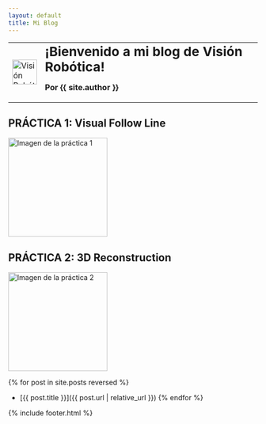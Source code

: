 ```yaml
---
layout: default
title: Mi Blog
---
```


<table>
  <tr>
    <td>
      <img src="https://paaulaagarciiaa.github.io/Vision-Robotica/logorobotica.png" alt="Visión Robótica" width="50" height="50">
    </td>
    <td>
      <h1 style="margin: 0; font-size: 26px;">¡Bienvenido a mi blog de Visión Robótica!</h1>
      <p><strong>Por {{ site.author }}</strong></p>  <!-- Aquí se muestra el autor -->
    </td>
  </tr>
</table>

## PRÁCTICA 1: Visual Follow Line
<img src="{{ '/f1.png' | relative_url }}" alt="Imagen de la práctica 1" style="width: 200px; height: auto;">

## PRÁCTICA 2: 3D Reconstruction
<img src="{{ '/3d_reconstruction.png' | relative_url }}" alt="Imagen de la práctica 2" style="width: 200px; height: auto;">


{% for post in site.posts reversed %}
- [{{ post.title }}]({{ post.url | relative_url }})
{% endfor %}

{% include footer.html %}



